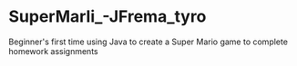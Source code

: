 # SuperMarli_-JFrema_tyro
Beginner's first time using Java to create a Super Mario game to complete homework assignments
